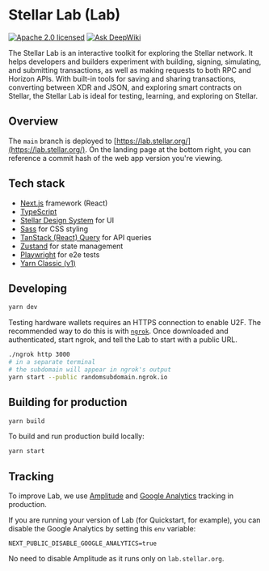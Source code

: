 # Stellar Lab (Lab)

[![Apache 2.0 licensed](https://img.shields.io/badge/license-apache%202.0-blue.svg)](LICENSE)
[![Ask DeepWiki](https://deepwiki.com/badge.svg)](https://deepwiki.com/stellar/laboratory)

The Stellar Lab is an interactive toolkit for exploring the Stellar network. It helps developers and builders experiment with building, signing, simulating, and submitting transactions, as well as making requests to both RPC and Horizon APIs. With built-in tools for saving and sharing transactions, converting between XDR and JSON, and exploring smart contracts on Stellar, the Stellar Lab is ideal for testing, learning, and exploring on Stellar.

## Overview

The `main` branch is deployed to
[https://lab.stellar.org/](https://lab.stellar.org/). On the landing page at the
bottom right, you can reference a commit hash of the web app version you're
viewing.

## Tech stack

- [Next.js](https://nextjs.org/) framework (React)
- [TypeScript](https://www.typescriptlang.org/)
- [Stellar Design System](https://design-system.stellar.org/) for UI
- [Sass](https://sass-lang.com/) for CSS styling
- [TanStack (React) Query](https://tanstack.com/query/latest) for API queries
- [Zustand](https://docs.pmnd.rs/zustand/getting-started/introduction) for state
  management
- [Playwright](https://playwright.dev/) for e2e tests
- [Yarn Classic (v1)](https://classic.yarnpkg.com/lang/en/docs/install/)

## Developing

```sh
yarn dev
```

Testing hardware wallets requires an HTTPS connection to enable U2F. The
recommended way to do this is with [`ngrok`](https://ngrok.com/). Once
downloaded and authenticated, start ngrok, and tell the Lab to start with a
public URL.

```bash
./ngrok http 3000
# in a separate terminal
# the subdomain will appear in ngrok's output
yarn start --public randomsubdomain.ngrok.io
```

## Building for production

```sh
yarn build
```

To build and run production build locally:

```sh
yarn start
```

## Tracking

To improve Lab, we use [Amplitude](https://amplitude.com/) and [Google Analytics](https://developers.google.com/analytics) tracking in production.

If you are running your version of Lab (for Quickstart, for example), you can disable the Google Analytics by setting this `env` variable:

```
NEXT_PUBLIC_DISABLE_GOOGLE_ANALYTICS=true
```

No need to disable Amplitude as it runs only on `lab.stellar.org`.
